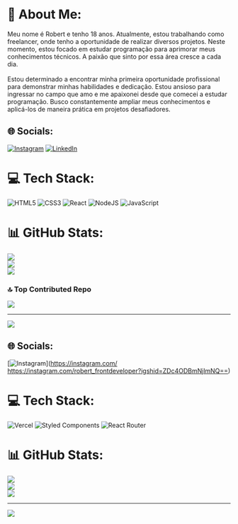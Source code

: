  # 💫 About Me:
Meu nome é Robert e tenho 18 anos. Atualmente, estou trabalhando como freelancer, onde tenho a oportunidade de realizar diversos projetos. Neste momento, estou focado em estudar programação para aprimorar meus conhecimentos técnicos. A paixão que sinto por essa área cresce a cada dia.<br><br>Estou determinado a encontrar minha primeira oportunidade profissional para demonstrar minhas habilidades e dedicação. Estou ansioso para ingressar no campo que amo e me apaixonei desde que comecei a estudar programação. Busco constantemente ampliar meus conhecimentos e aplicá-los de maneira prática em projetos desafiadores.<br>


## 🌐 Socials:
[![Instagram](https://img.shields.io/badge/Instagram-%23E4405F.svg?logo=Instagram&logoColor=white)](https://instagram.com/robert_fereira) [![LinkedIn](https://img.shields.io/badge/LinkedIn-%230077B5.svg?logo=linkedin&logoColor=white)](https://linkedin.com/in/https://www.linkedin.com/in/robert-ferreira-/) 

# 💻 Tech Stack:
![HTML5](https://img.shields.io/badge/html5-%23E34F26.svg?style=for-the-badge&logo=html5&logoColor=white) ![CSS3](https://img.shields.io/badge/css3-%231572B6.svg?style=for-the-badge&logo=css3&logoColor=white) ![React](https://img.shields.io/badge/react-%2320232a.svg?style=for-the-badge&logo=react&logoColor=%2361DAFB) ![NodeJS](https://img.shields.io/badge/node.js-6DA55F?style=for-the-badge&logo=node.js&logoColor=white) ![JavaScript](https://img.shields.io/badge/javascript-%23323330.svg?style=for-the-badge&logo=javascript&logoColor=%23F7DF1E)
# 📊 GitHub Stats:
![](https://github-readme-stats.vercel.app/api?username=robertferrei&theme=vue&hide_border=false&include_all_commits=false&count_private=false)<br/>
![](https://github-readme-streak-stats.herokuapp.com/?user=robertferrei&theme=vue&hide_border=false)<br/>
![](https://github-readme-stats.vercel.app/api/top-langs/?username=robertferrei&theme=vue&hide_border=false&include_all_commits=false&count_private=false&layout=compact)

### 🔝 Top Contributed Repo
![](https://github-contributor-stats.vercel.app/api?username=robertferrei&limit=5&theme=onedark&combine_all_yearly_contributions=true)

---
[![](https://visitcount.itsvg.in/api?id=robertferrei&icon=2&color=1)](https://visitcount.itsvg.in)

## 🌐 Socials:
[![Instagram](https://img.shields.io/badge/Instagram-%23E4405F.svg?logo=Instagram&logoColor=white)](https://instagram.com/ https://instagram.com/robert_frontdeveloper?igshid=ZDc4ODBmNjlmNQ==) 

# 💻 Tech Stack:
![Vercel](https://img.shields.io/badge/vercel-%23000000.svg?style=for-the-badge&logo=vercel&logoColor=white) ![Styled Components](https://img.shields.io/badge/styled--components-DB7093?style=for-the-badge&logo=styled-components&logoColor=white) ![React Router](https://img.shields.io/badge/React_Router-CA4245?style=for-the-badge&logo=react-router&logoColor=white)
# 📊 GitHub Stats:
![](https://github-readme-stats.vercel.app/api?username=robertferrei&theme=dark&hide_border=false&include_all_commits=false&count_private=false)<br/>
![](https://github-readme-streak-stats.herokuapp.com/?user=robertferrei&theme=dark&hide_border=false)<br/>
![](https://github-readme-stats.vercel.app/api/top-langs/?username=robertferrei&theme=dark&hide_border=false&include_all_commits=false&count_private=false&layout=compact)

---
[![](https://visitcount.itsvg.in/api?id=robertferrei&icon=0&color=0)](https://visitcount.itsvg.in)

<!-- Proudly created with GPRM ( https://gprm.itsvg.in ) -->

<!-- Proudly created with GPRM ( https://gprm.itsvg.in ) -->
